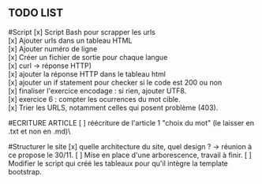 ## TODO LIST

#Script
[x] Script Bash pour scrapper les urls\
[x] Ajouter urls dans un tableau HTML\
[x] Ajouter numéro de ligne\
[x] Créer un fichier de sortie pour chaque langue\
[x] curl -> réponse HTTP)\
[x] ajouter la réponse HTTP dans le tableau html\
[x] ajouter un if statement pour checker si le code est 200 ou non\
[x] finaliser l'exercice encodage : si rien, ajouter UTF8.\
[x] exercice 6 : compter les ocurrences du mot cible.\
[x] Trier les URLS, notamment celles qui posent problème (403).

#ECRITURE ARTICLE
[ ] réécriture de l'article 1 "choix du mot" (le laisser en .txt et non en .md)\

#Structurer le site
[x] quelle architecture du site, quel design ? -> réunion à ce propose le 30/11.
[ ] Mise en place d'une arborescence, travail à finir. 
[ ] Modifier le script qui créé les tableaux pour qu'il intègre la template bootstrap.

